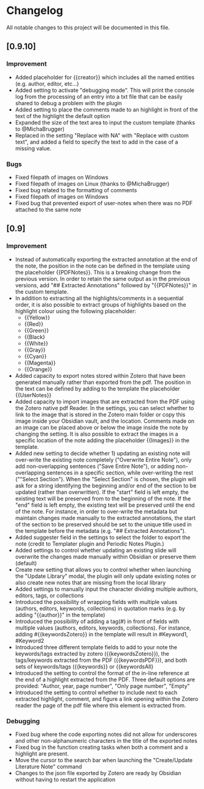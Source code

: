 # Changelog

All notable changes to this project will be documented in this file.  

## [0.9.10]
### Improvement
- Added placeholder for {{creator}} which includes all the named entities (e.g. author, editor, etc...)
- Added setting to activate "debugging mode". This will print the console log from the processing of an entry into a txt file that can be easily shared to debug a problem with the plugin
- Added setting to place the comments made to an highlight in front of the text of the highlight the default option
- Expanded the size of the text area to input the custom template (thanks to @MichaBrugger)
- Replaced in the setting "Replace with NA" with "Replace with custom text", and added a field to specify the text to add in the case of a missing value.

### Bugs
- Fixed filepath of images on Windows  
- Fixed filepath of images on Linux (thanks to @MichaBrugger)
- Fixed bug related to the formatting of comments
- Fixed filepath of images on Windows  
- Fixed bug that prevented export of user-notes when there was no PDF attached to the same note 


## [0.9] 

### Improvement
- Instead of automatically exporting the extracted annotation at the end of the note, the position in the note can be defined in the template using the placeholder {{PDFNotes}}. This is a breaking change from the previous version. In order to retain the same output as in the previous versions, add "## Extracted Annotations" followed by "{{PDFNotes}}" in the custom template.
- In addition to extracting all the highlights/comments in a sequential order, it is also possible to extract groups of highlights based on the highlight colour using the following placeholder:
    - {{Yellow}}
    - {{Red}}
    - {{Green}}
    - {{Black}
    - {{White}}
    - {{Gray}}
    - {{Cyan}}
    - {{Magenta}}
    - {{Orange}}
- Added capacity to export notes stored within Zotero that have been generated manually rather than exported from the pdf. The position in the text can be defined by adding to the template the placeholder {{UserNotes}}
- Added capacity to import images that are extracted from the PDF using the Zotero native pdf Reader. In the settings, you can select whether to link to the image that is stored in the Zotero main folder or copy this image inside your Obsidian vault, and the location. Comments made on an image can be placed above or below the image inside the note by changing the setting. It is also possible to extract the images in a specific location of the note adding the placeholder {{Images}} in the template.
- Added new setting to decide whether 1) updating an existing note will over-write the existing note completely ("Overwrite Entire Note"), only add non-overlapping sentences ("Save Entire Note"), or adding non-overlapping sentences in a specific section, while over-writing the rest (""Select Section"). When the "Select Section" is chosen, the plugin will ask for a string identifying the beginning and/or end of the section to be updated (rather than overwritten). 
If the "start" field is left empty, the existing text will be preserved from to the beginning of the note. If the "end" field is left empty, the existing text will be preserved until  the end of the note. For instance, in order to over-write the metadata but maintain changes made manually to the extracted annotations, the start of the section to be preserved should be set to the unique title used in the template before the metadata (e.g. "## Extracted Annotations").
- Added suggester field in the settings to select the folder to export the note (credit to Templater plugin and Periodic Notes Plugin.)
- Added settings to control whether updating an existing slide will overwrite the changes made manually within Obsidian or preserve them (default)
- Create new setting that allows you to control whether when launching the "Update Library" modal, the plugin will only update existing notes or also create new notes that are missing from the local library
- Added settings to manually input the character dividing multiple authors, editors, tags, or collections
- Introduced the possibility of wrapping fields with multiple values (authors, editors, keywords, collections) in quotation marks (e.g. by adding "{{author}}" in the template)
- Introduced the possibility of adding a tag(#) in front of  fields with multiple values (authors, editors, keywords, collections). For instance,  adding #{{keywordsZotero}} in the template will result in #Keyword1, #Keyword2
- Introduced three different template fields to add to your note the keywords/tags extracted by zotero ({{keywordsZotero}}), the tags/keywords extracted from the PDF ({{keywordsPDF}}), and both sets of keywords/tags ({{keywords}} or {{keywordsAll}
- Introduced the setting to control the format of the in-line reference at the end of a highlight extracted from the PDF. Three default options are provided: "Author, year, page number", "Only page number", "Empty"
- Introduced the setting to control whether to include next to each extracted highlight, comment, and figure a link opening within the Zotero reader the page of the pdf file where this element is extracted from.

 

### Debugging
- Fixed bug where the code exporting notes did not allow for underscores and other non-alphanumeric characters in the title of the exported notes
- Fixed bug in the function creating tasks when both a comment and a highlight are present.
- Move the cursor to the search bar when launching the "Create/Update Literature Note" command
- Changes to the json file exported by Zotero are ready by Obsidian without having to restart the application

 